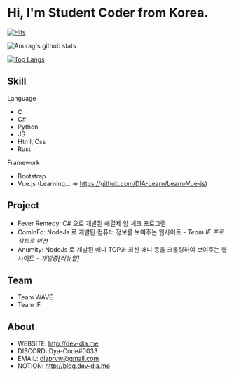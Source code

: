 # Hi, I'm Student Coder from Korea.

<!--
dia-7691/dia-7691** is a ✨ _special_ ✨ repository because its `README.md` (this file) appears on your GitHub profile.

- 🔭 I’m currently working on ...
- 🌱 I’m currently learning ...
- 👯 I’m looking to collaborate on ...
- 🤔 I’m looking for help with ...
- 💬 Ask me about ...
- 📫 How to reach me: ...
- 😄 Pronouns: ...
- ⚡ Fun fact: ...
-->

[![Hits](https://hits.seeyoufarm.com/api/count/incr/badge.svg?url=https://github.com/DYA-Code&count_bg=%23474747&title_bg=%236A6A6A&icon=&icon_color=%236E6E6E&title=view&edge_flat=true)](https://hits.seeyoufarm.com)


![Anurag's github stats](https://github-readme-stats.vercel.app/api?username=dya-code&show_icons=true&theme=radical)

[![Top Langs](https://github-readme-stats.vercel.app/api/top-langs/?username=dya-code)](https://github.com/anuraghazra/github-readme-stats)


## Skill

Language
 - C
 - C#
 - Python
 - JS
 - Html, Css
 - Rust
 
 Framework
 - Bootstrap
 - Vue.js (Learning... => https://github.com/DIA-Learn/Learn-Vue-js)
 
## Project
 - Fever Remedy: C# 으로 개발된 해열제 양 체크 프로그램
 - ComInFo: NodeJs 로 개발된 컴퓨터 정보를 보여주는 웹사이트 - *Team IF 프로젝트로 이전*
 - Anumity: NodeJs 로 개발된 애니 TOP과 최신 애니 등을 크롤링하여 보여주는 웹사이트 - *개발중[리뉴얼]*
 
## Team
 - Team WAVE
 - Team IF
 
## About
 - WEBSITE: http://dev-dia.me
 - DISCORD: Dya-Code#0033
 - EMAIL: diaprvw@gmail.com
 - NOTION: http://blog.dev-dia.me
